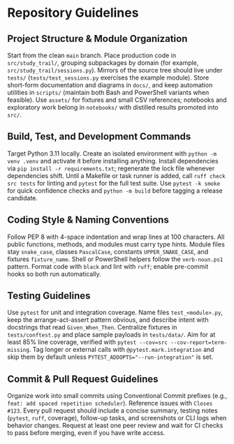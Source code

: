 # Repository Guidelines

## Project Structure & Module Organization
Start from the clean `main` branch. Place production code in `src/study_trail/`, grouping subpackages by domain (for example, `src/study_trail/sessions.py`). Mirrors of the source tree should live under `tests/` (`tests/test_sessions.py` exercises the example module). Store short-form documentation and diagrams in `docs/`, and keep automation utilities in `scripts/` (maintain both Bash and PowerShell variants when feasible). Use `assets/` for fixtures and small CSV references; notebooks and exploratory work belong in `notebooks/` with distilled results promoted into `src/`.

## Build, Test, and Development Commands
Target Python 3.11 locally. Create an isolated environment with `python -m venv .venv` and activate it before installing anything. Install dependencies via `pip install -r requirements.txt`; regenerate the lock file whenever dependencies shift. Until a Makefile or task runner is added, call `ruff check src tests` for linting and `pytest` for the full test suite. Use `pytest -k smoke` for quick confidence checks and `python -m build` before tagging a release candidate.

## Coding Style & Naming Conventions
Follow PEP 8 with 4-space indentation and wrap lines at 100 characters. All public functions, methods, and modules must carry type hints. Module files stay `snake_case`, classes `PascalCase`, constants `UPPER_SNAKE_CASE`, and fixtures `fixture_name`. Shell or PowerShell helpers follow the `verb-noun.ps1` pattern. Format code with `black` and lint with `ruff`; enable pre-commit hooks so both run automatically.

## Testing Guidelines
Use `pytest` for unit and integration coverage. Name files `test_<module>.py`, keep the arrange-act-assert pattern obvious, and describe intent with docstrings that read `Given_When_Then`. Centralize fixtures in `tests/conftest.py` and place sample payloads in `tests/data/`. Aim for at least 85% line coverage, verified with `pytest --cov=src --cov-report=term-missing`. Tag longer or external calls with `@pytest.mark.integration` and skip them by default unless `PYTEST_ADDOPTS="--run-integration"` is set.

## Commit & Pull Request Guidelines
Organize work into small commits using Conventional Commit prefixes (e.g., `feat: add spaced repetition scheduler`). Reference issues with `Closes #123`. Every pull request should include a concise summary, testing notes (`pytest`, `ruff`, coverage), follow-up tasks, and screenshots or CLI logs when behavior changes. Request at least one peer review and wait for CI checks to pass before merging, even if you have write access.

